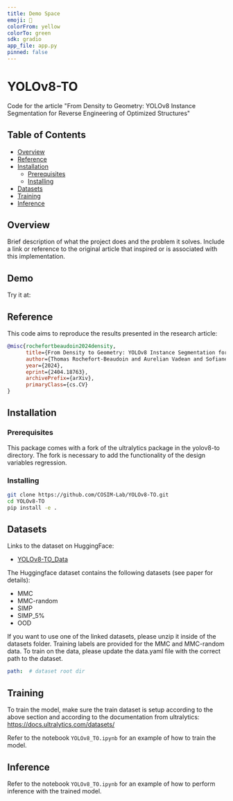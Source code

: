 ```yaml
---
title: Demo Space
emoji: 🤗
colorFrom: yellow
colorTo: green
sdk: gradio
app_file: app.py
pinned: false
---
```



# YOLOv8-TO
Code for the article "From Density to Geometry: YOLOv8 Instance Segmentation for Reverse Engineering of Optimized Structures"

## Table of Contents
- [Overview](#overview)
- [Reference](#reference)
- [Installation](#installation)
  - [Prerequisites](#prerequisites)
  - [Installing](#installing)
- [Datasets](#datasets)
- [Training](#training)
- [Inference](#inference)

## Overview
Brief description of what the project does and the problem it solves. Include a link or reference to the original article that inspired or is associated with this implementation.

## Demo
Try it at:

##  Reference
This code aims to reproduce the results presented in the research article:

```bibtex
@misc{rochefortbeaudoin2024density,
      title={From Density to Geometry: YOLOv8 Instance Segmentation for Reverse Engineering of Optimized Structures}, 
      author={Thomas Rochefort-Beaudoin and Aurelian Vadean and Sofiane Achiche and Niels Aage},
      year={2024},
      eprint={2404.18763},
      archivePrefix={arXiv},
      primaryClass={cs.CV}
}
```
## Installation

### Prerequisites
This package comes with a fork of the ultralytics package in the yolov8-to directory. The fork is necessary to add the functionality of the design variables regression.

### Installing

```bash
git clone https://github.com/COSIM-Lab/YOLOv8-TO.git
cd YOLOv8-TO
pip install -e .
```
## Datasets
Links to the dataset on HuggingFace:
- [YOLOv8-TO_Data](https://huggingface.co/datasets/tomrb/yolov8to_data)

The Huggingface dataset contains the following datasets (see paper for details):
- MMC
- MMC-random
- SIMP
- SIMP_5%
- OOD


If you want to use one of the linked datasets, please unzip it inside of the datasets folder. Training labels are provided for the MMC and MMC-random data. To train on the data, please update the data.yaml file with the correct path to the dataset.
```yaml
path:  # dataset root dir
```


## Training

To train the model, make sure the train dataset is setup according to the above section and according to the documentation from ultralytics:
https://docs.ultralytics.com/datasets/

Refer to the notebook `YOLOv8_TO.ipynb` for an example of how to train the model.

## Inference
Refer to the notebook `YOLOv8_TO.ipynb` for an example of how to perform inference with the trained model.
